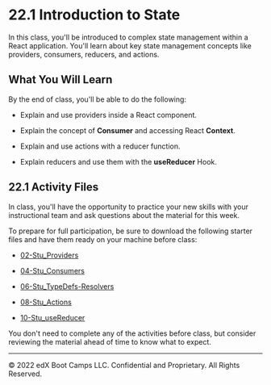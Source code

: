 # 22.1 Introduction to State
In this class, you'll be introduced to complex state management within a React application. You'll learn about key state management concepts like providers, consumers, reducers, and actions.

## What You Will Learn
By the end of class, you'll be able to do the following:

* Explain and use providers inside a React component.

* Explain the concept of **Consumer** and accessing React **Context**.

* Explain and use actions with a reducer function.

* Explain reducers and use them with the **useReducer** Hook.

## 22.1 Activity Files
In class, you'll have the opportunity to practice your new skills with your instructional team and ask questions about the material for this week.

To prepare for full participation, be sure to download the following starter files and have them ready on your machine before class:

* [02-Stu_Providers](https://static.fullstack-bootcamp.com/lesson-files/22-State/02-Stu_Providers.zip)

* [04-Stu_Consumers](https://static.fullstack-bootcamp.com/lesson-files/22-State/04-Stu_Consumers.zip)

* [06-Stu_TypeDefs-Resolvers](https://static.fullstack-bootcamp.com/lesson-files/21-MERN/06-Stu_TypeDefs-Resolvers.zip)

* [08-Stu_Actions](https://static.fullstack-bootcamp.com/lesson-files/22-State/08-Stu_Actions.zip)

* [10-Stu_useReducer](https://static.fullstack-bootcamp.com/lesson-files/22-State/10-Stu_useReducer.zip)

You don't need to complete any of the activities before class, but consider reviewing the material ahead of time to know what to expect.

---
© 2022 edX Boot Camps LLC. Confidential and Proprietary. All Rights Reserved.